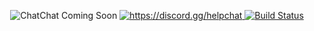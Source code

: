 <p align="center">
    <img src="https://user-images.githubusercontent.com/6916389/157998614-efa212c5-d7ed-4930-989f-203503f015f7.png" alt="ChatChat Coming Soon">
    <a href="https://discord.gg/helpchat" target="_blank">
        <img src="https://img.shields.io/discord/164280494874165248?color=697ec4&label=get%20support&logo=discord&logoColor=ffffff&style=for-the-badge" alt="https://discord.gg/helpchat">    
    </a>
    <a href="https://ci.extendedclip.com/job/chatchat/" target="_blank">
        <img src="https://img.shields.io/jenkins/build?jobUrl=https%3A%2F%2Fci.extendedclip.com%2Fjob%2Fchatchat&label=dev%20build&logo=jenkins&logoColor=ffffff&style=for-the-badge" alt="Build Status"/>
    </a>
</p>
